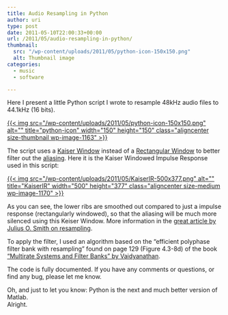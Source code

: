 ```yaml
---
title: Audio Resampling in Python
author: uri
type: post
date: 2011-05-10T22:00:33+00:00
url: /2011/05/audio-resampling-in-python/
thumbnail:
  src: "/wp-content/uploads/2011/05/python-icon-150x150.png"
  alt: Thumbnail image
categories:
  - music
  - software

---
```

Here I present a little Python script I wrote to resample 48kHz audio files to 44.1kHz (16 bits).

[{{< img src="/wp-content/uploads/2011/05/python-icon-150x150.png" alt="" title="python-icon" width="150" height="150" class="aligncenter size-thumbnail wp-image-1163" >}}][1]

The script uses a [Kaiser Window][2] instead of a [Rectangular Window][3] to better filter out the [aliasing][4]. Here it is the Kaiser Windowed Impulse Response used in this script:

[{{< img src="/wp-content/uploads/2011/05/KaiserIR-500x377.png" alt="" title="KaiserIR" width="500" height="377" class="aligncenter size-medium wp-image-1170" >}}][5]

As you can see, the lower ribs are smoothed out compared to just a impulse response (rectangularly windowed), so that the aliasing will be much more silenced using this Keiser Window. More information in the [great article by Julius O. Smith on resampling][6].

To apply the filter, I used an algorithm based on the &#8220;efficient polyphase filter bank with resampling&#8221; found on page 129 (Figure 4.3-8d) of the book [&#8220;Multirate Systems and Filter Banks&#8221; by Vaidyanathan][7].

The code is fully documented. If you have any comments or questions, or find any bug, please let me know.

Oh, and just to let you know: Python is the next and much better version of Matlab.  
Alright.

 [1]: /wp-content/uploads/2011/05/resample.zip
 [2]: https://en.wikipedia.org/wiki/Kaiser_window
 [3]: https://en.wikipedia.org/wiki/Rectangular_window
 [4]: https://en.wikipedia.org/wiki/Aliasing
 [5]: /wp-content/uploads/2011/05/KaiserIR.png
 [6]: https://ccrma.stanford.edu/~jos/resample/Theory_Practice.html
 [7]: https://www.amazon.com/Multirate-Systems-Filter-Banks-Vaidyanathan/dp/0136057187